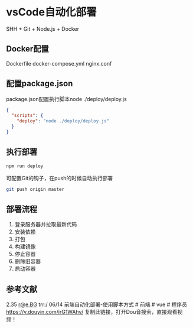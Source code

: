 # vsCode自动化部署
SHH + Git + Node.js + Docker

## Docker配置
Dockerfile
docker-compose.yml
nginx.conf

## 配置package.json

package.json配置执行脚本node ./deploy/deploy.js

```json
{
  "scripts": {
    "deploy": "node ./deploy/deploy.js"
  }
}
```

## 执行部署

```sh
npm run deploy
```
可配置Git的钩子，在push的时候自动执行部署
```sh
git push origin master
```

## 部署流程

1. 登录服务器并拉取最新代码
2. 安装依赖
3. 打包
4. 构建镜像
5. 停止容器
6. 删除旧容器
7. 启动容器

## 参考文献

2.35 r@e.BG trr:/ 06/14 前端自动化部署-使用脚本方式 # 前端 # vue # 程序员   https://v.douyin.com/irG1WAhv/ 复制此链接，打开Dou音搜索，直接观看视频！